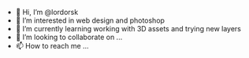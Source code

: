 - 👋 Hi, I’m @lordorsk
- 👀 I’m interested in web design and photoshop
- 🌱 I’m currently learning working with 3D assets and trying new layers
- 💞️ I’m looking to collaborate on ...
- 📫 How to reach me ...

<!---
lordorsk/lordorsk is a ✨ special ✨ repository because its `README.md` (this file) appears on your GitHub profile.
You can click the Preview link to take a look at your changes.
--->
